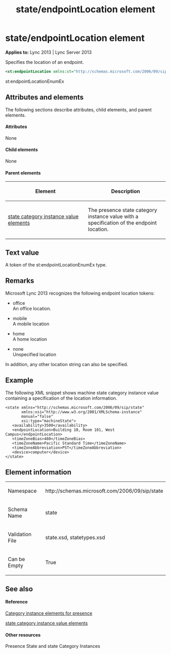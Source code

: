 ﻿---
title: state/endpointLocation element
TOCTitle: state/endpointLocation element
ms:assetid: 8c896006-6c4f-4e62-b9b0-fbaf0df255f0
ms:mtpsurl: https://msdn.microsoft.com/en-us/library/Dn454804(v=office.15)
ms:contentKeyID: 57093897
ms.date: 07/24/2014
mtps_version: v=office.15
dev_langs:
- xml
---

# state/endpointLocation element


**Applies to:** Lync 2013 | Lync Server 2013

Specifies the location of an endpoint.

``` xml
<st:endpointLocation xmlns:st="http://schemas.microsoft.com/2006/09/sip/state" >st:endpointLocationEnumEx</st:endpointLocation> 
```

st:endpointLocationEnumEx

## Attributes and elements

The following sections describe attributes, child elements, and parent elements.

#### Attributes

None

#### Child elements

None

#### Parent elements

<table>
<colgroup>
<col style="width: 50%" />
<col style="width: 50%" />
</colgroup>
<thead>
<tr class="header">
<th><p>Element</p></th>
<th><p>Description</p></th>
</tr>
</thead>
<tbody>
<tr class="odd">
<td><p><a href="state-category-instance-value-elements.md">state category instance value elements</a></p></td>
<td><p>The presence state category instance value with a specification of the endpoint location.</p></td>
</tr>
</tbody>
</table>


## Text value

A token of the st:endpointLocationEnumEx type.

## Remarks

Microsoft Lync 2013 recognizes the following endpoint location tokens:

  - office  
    An office location.

  - mobile  
    A mobile location

  - home  
    A home location

  - none  
    Unspecified location

In addition, any other location string can also be specified.

## Example

The following XML snippet shows machine state category instance value containing a specification of the location information.

    <state xmlns="http://schemas.microsoft.com/2006/09/sip/state" 
           xmlns:xsi="http://www.w3.org/2001/XMLSchema-instance" 
           manual="false" 
           xsi:type="machineState">
       <availability>3500</availability>
       <endpointLocation>Building 10, Room 101, West Campus</endpointLocation>
       <timeZoneBias>480</timeZoneBias>
       <timeZoneName>Pacific Standard Time</timeZoneName>
       <timeZoneAbbreviation>PST</timeZoneAbbreviation>
       <device>computer</device>
    </state>

## Element information

<table>
<colgroup>
<col style="width: 50%" />
<col style="width: 50%" />
</colgroup>
<tbody>
<tr class="odd">
<td><p>Namespace</p></td>
<td><p>http://schemas.microsoft.com/2006/09/sip/state</p></td>
</tr>
<tr class="even">
<td><p>Schema Name</p></td>
<td><p>state</p></td>
</tr>
<tr class="odd">
<td><p>Validation File</p></td>
<td><p>state.xsd, statetypes.xsd</p></td>
</tr>
<tr class="even">
<td><p>Can be Empty</p></td>
<td><p>True</p></td>
</tr>
</tbody>
</table>


## See also

#### Reference

[Category instance elements for presence](category-instance-elements-for-presence.md)

[state category instance value elements](state-category-instance-value-elements.md)

#### Other resources

Presence State and state Category Instances

